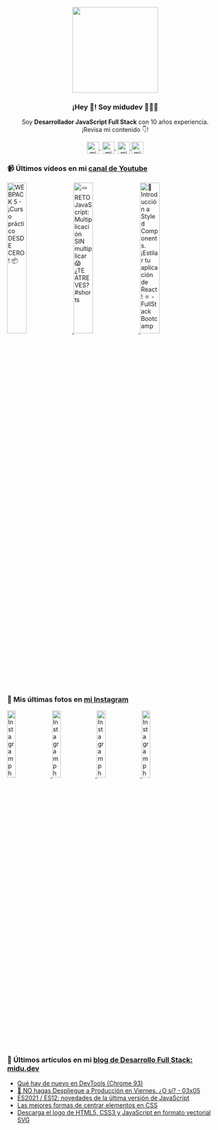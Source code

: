 <p align="center" width="300">
   <img align="center" width="200" src="https://user-images.githubusercontent.com/1561955/106762302-fda9de00-6635-11eb-99be-3ef744e60c0e.png" />
   <h3 align="center">¡Hey 👋! Soy midudev 👨🏻‍💻</h3>
</p>

<p align="center">Soy <strong>Desarrollador JavaScript Full Stack</strong> con 10 años experiencia.<br />¡Revisa mi contenido 👇!</p>
<p align="center">
   <a href="https://twitch.tv/midudev" target="blank" style='margin-right:4px'>
    <img align="center" src="https://cdn.jsdelivr.net/npm/simple-icons@3.0.1/icons/twitch.svg" alt="midudev" height="28px" width="28px" />
  </a>
   <a href="https://youtube.com/midudev" target="blank" style='margin-right:4px'>
    <img align="center" src="https://cdn.jsdelivr.net/npm/simple-icons@3.0.1/icons/youtube.svg" alt="midudev" height="28px" width="28px" />
  </a>
  <a href="https://instagram.com/midu.dev" target="blank">
    <img align="center" src="https://cdn.jsdelivr.net/npm/simple-icons@3.0.1/icons/instagram.svg" alt="midu.dev" height="28px" width="28px" />
  </a>
  <a href="https://twitter.com/midudev" target="blank">
    <img align="center" src="https://cdn.jsdelivr.net/npm/simple-icons@3.0.1/icons/twitter.svg" alt="midudev" height="28px" width="28px" />
  </a>
</p>

### 📹 Últimos vídeos en mi [canal de Youtube](https://youtube.com/midudev)

<a href='https://youtu.be/FMNuTj89RzU' target='_blank'>
  <img width='30%' src='https://img.youtube.com/vi/FMNuTj89RzU/mqdefault.jpg' alt='WEBPACK 5 - ¡Curso práctico DESDE CERO! 📦' />
</a>
<a href='https://youtu.be/E4Yl5yswuxQ' target='_blank'>
  <img width='30%' src='https://img.youtube.com/vi/E4Yl5yswuxQ/mqdefault.jpg' alt='🪢 RETO JavaScript: Multiplicación SIN multiplicar 😱 ¿TE ATREVES? #shorts' />
</a>
<a href='https://youtu.be/LoTUrtvZQhQ' target='_blank'>
  <img width='30%' src='https://img.youtube.com/vi/LoTUrtvZQhQ/mqdefault.jpg' alt='💅 Introducción a Styled Components. ¡Estilar tu aplicación de React! ⚛️ - FullStack Bootcamp' />
</a>

### 📸 Mis últimas fotos en [mi Instagram](https://instagram.com/midu.dev)

<a href='https://www.instagram.com/p/CTkSBcED6hE/' target='_blank'>
  <img width='20%' src='https://instagram.fbcn5-2.fna.fbcdn.net/v/t51.2885-15/sh0.08/e35/s640x640/241379042_864828824465300_6981564457652500812_n.jpg?_nc_ht=instagram.fbcn5-2.fna.fbcdn.net&_nc_cat=108&_nc_ohc=UbGNEjt9LoQAX9woAPJ&edm=ABfd0MgBAAAA&ccb=7-4&oh=0914df844eb57aafaf88db18aee2a94f&oe=6142F177&_nc_sid=7bff83' alt='Instagram photo' />
</a>
<a href='https://www.instagram.com/p/CTcVb_bsHiz/' target='_blank'>
  <img width='20%' src='https://instagram.fbcn5-1.fna.fbcdn.net/v/t51.2885-15/sh0.08/e35/s640x640/241210229_140104561644935_7308127038816991751_n.jpg?_nc_ht=instagram.fbcn5-1.fna.fbcdn.net&_nc_cat=111&_nc_ohc=Ln3B5qmoZ5MAX9QZHfk&edm=ABfd0MgBAAAA&ccb=7-4&oh=6e141d7cf64d7e6851d6503b54519c73&oe=6141B8A7&_nc_sid=7bff83' alt='Instagram photo' />
</a>
<a href='https://www.instagram.com/p/CTZzL3mIwSw/' target='_blank'>
  <img width='20%' src='https://instagram.fbcn5-1.fna.fbcdn.net/v/t51.2885-15/sh0.08/e35/s640x640/241313525_2422698871208163_5190809135709537132_n.jpg?_nc_ht=instagram.fbcn5-1.fna.fbcdn.net&_nc_cat=103&_nc_ohc=wf9NoohrcqoAX_dwDfN&edm=ABfd0MgBAAAA&ccb=7-4&oh=6d047a61d3d6321d7b2382d9ddd7780a&oe=61417B2B&_nc_sid=7bff83' alt='Instagram photo' />
</a>
<a href='https://www.instagram.com/p/CTXObcZCJjo/' target='_blank'>
  <img width='20%' src='https://instagram.fbcn5-2.fna.fbcdn.net/v/t51.2885-15/sh0.08/e35/s640x640/241023274_379548016913408_7632382939811196475_n.jpg?_nc_ht=instagram.fbcn5-2.fna.fbcdn.net&_nc_cat=108&_nc_ohc=dEQFXw1d_E4AX9ItQKg&edm=ABfd0MgBAAAA&ccb=7-4&oh=32a37dcfd14d6f187d1de0d6b6e491dc&oe=6141CA11&_nc_sid=7bff83' alt='Instagram photo' />
</a>

### 📝 Últimos artículos en mi [blog de Desarrollo Full Stack: midu.dev](https://midu.dev)
- [Qué hay de nuevo en DevTools (Chrome 93)](https://midu.dev/chrome-dev-tools-93-novedades/)
- [🛑 NO hagas Despliegue a Producción en Viernes. ¿O sí? - 03x05](https://midu.dev/podcast/03_05_no-hagas-despliegue-a-produccion-en-viernes-o-si/)
- [ES2021 / ES12: novedades de la última versión de JavaScript](https://midu.dev/es2021-novedades-javascript/)
- [Las mejores formas de centrar elementos en CSS](https://midu.dev/centrar-elementos-css/)
- [Descarga el logo de HTML5, CSS3 y JavaScript en formato vectorial SVG](https://midu.dev/logos-svg-css-html-javascript/)